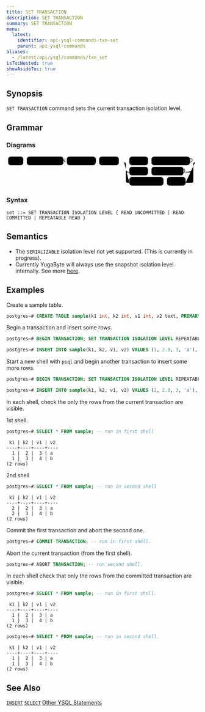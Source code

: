 ```yaml
---
title: SET TRANSACTION
description: SET TRANSACTION
summary: SET TRANSACTION
menu:
  latest:
    identifier: api-ysql-commands-txn-set
    parent: api-ysql-commands
aliases:
  - /latest/api/ysql/commands/txn_set
isTocNested: true
showAsideToc: true
---
```


## Synopsis

`SET TRANSACTION` command sets the current transaction isolation level.

## Grammar

### Diagrams

<svg class="rrdiagram" version="1.1" xmlns:xlink="http://www.w3.org/1999/xlink" xmlns="http://www.w3.org/2000/svg" width="547" height="92" viewbox="0 0 547 92"><path class="connector" d="M0 21h5m43 0h10m104 0h10m82 0h10m56 0h30m53 0h10m109 0h20m-202 24q0 5 5 5h5m53 0h10m91 0h23q5 0 5-5m-197-24q5 0 5 5v48q0 5 5 5h5m97 0h10m53 0h17q5 0 5-5v-48q0-5 5-5m5 0h5"/><rect class="literal" x="5" y="5" width="43" height="24" rx="7"/><text class="text" x="15" y="21">SET</text><rect class="literal" x="58" y="5" width="104" height="24" rx="7"/><text class="text" x="68" y="21">TRANSACTION</text><rect class="literal" x="172" y="5" width="82" height="24" rx="7"/><text class="text" x="182" y="21">ISOLATION</text><rect class="literal" x="264" y="5" width="56" height="24" rx="7"/><text class="text" x="274" y="21">LEVEL</text><rect class="literal" x="350" y="5" width="53" height="24" rx="7"/><text class="text" x="360" y="21">READ</text><rect class="literal" x="413" y="5" width="109" height="24" rx="7"/><text class="text" x="423" y="21">UNCOMMITTED</text><rect class="literal" x="350" y="34" width="53" height="24" rx="7"/><text class="text" x="360" y="50">READ</text><rect class="literal" x="413" y="34" width="91" height="24" rx="7"/><text class="text" x="423" y="50">COMMITTED</text><rect class="literal" x="350" y="63" width="97" height="24" rx="7"/><text class="text" x="360" y="79">REPEATABLE</text><rect class="literal" x="457" y="63" width="53" height="24" rx="7"/><text class="text" x="467" y="79">READ</text></svg>

### Syntax

```
set ::= SET TRANSACTION ISOLATION LEVEL { READ UNCOMMITTED | READ COMMITTED | REPEATABLE READ }
```

## Semantics

- The `SERIALIZABLE` isolation level not yet supported. (This is currently in progress).
- Currently YugaByte will always use the snapshot isolation level internally. See more [here](../../../architecture/transactions/isolation-levels/).

## Examples

Create a sample table.

```sql
postgres=# CREATE TABLE sample(k1 int, k2 int, v1 int, v2 text, PRIMARY KEY (k1, k2));
```


Begin a transaction and insert some rows.

```sql
postgres=# BEGIN TRANSACTION; SET TRANSACTION ISOLATION LEVEL REPEATABLE READ; 
```

```sql
postgres=# INSERT INTO sample(k1, k2, v1, v2) VALUES (1, 2.0, 3, 'a'), (1, 3.0, 4, 'b');
```

Start a new shell  with `psql` and begin another transaction to insert some more rows.

```sql
postgres=# BEGIN TRANSACTION; SET TRANSACTION ISOLATION LEVEL REPEATABLE READ; 
```

```sql
postgres=# INSERT INTO sample(k1, k2, v1, v2) VALUES (2, 2.0, 3, 'a'), (2, 3.0, 4, 'b');
```

In each shell, check the only the rows from the current transaction are visible.

1st shell.

```sql
postgres=# SELECT * FROM sample; -- run in first shell
```

```
 k1 | k2 | v1 | v2
----+----+----+----
  1 |  2 |  3 | a
  1 |  3 |  4 | b
(2 rows)
```
2nd shell

```sql
postgres=# SELECT * FROM sample; -- run in second shell
```

```
 k1 | k2 | v1 | v2
----+----+----+----
  2 |  2 |  3 | a
  2 |  3 |  4 | b
(2 rows)
```

Commit the first transaction and abort the second one.

```sql
postgres=# COMMIT TRANSACTION; -- run in first shell.
```

Abort the current transaction (from the first shell).

```sql
postgres=# ABORT TRANSACTION; -- run second shell.
```

In each shell check that only the rows from the committed transaction are visible.

```sql
postgres=# SELECT * FROM sample; -- run in first shell.
```

```
 k1 | k2 | v1 | v2
----+----+----+----
  1 |  2 |  3 | a
  1 |  3 |  4 | b
(2 rows)
```

```sql
postgres=# SELECT * FROM sample; -- run in second shell.
```

```
 k1 | k2 | v1 | v2
----+----+----+----
  1 |  2 |  3 | a
  1 |  3 |  4 | b
(2 rows)
```

## See Also

[`INSERT`](../dml_insert)
[`SELECT`](../dml_select)
[Other YSQL Statements](..)
